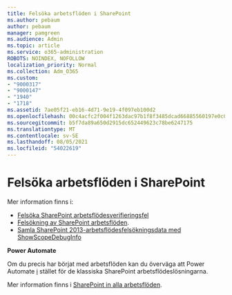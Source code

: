 ```yaml
---
title: Felsöka arbetsflöden i SharePoint
ms.author: pebaum
author: pebaum
manager: pamgreen
ms.audience: Admin
ms.topic: article
ms.service: o365-administration
ROBOTS: NOINDEX, NOFOLLOW
localization_priority: Normal
ms.collection: Adm_O365
ms.custom:
- "9000317"
- "9000147"
- "1940"
- "1718"
ms.assetid: 7ae05f21-eb16-4d71-9e19-4f097eb100d2
ms.openlocfilehash: 00c4acfc2f004f1263dac97b1f8f3485dcad66885560197e0c0a6e13e8cd34b1
ms.sourcegitcommit: b5f7da89a650d2915dc652449623c78be6247175
ms.translationtype: MT
ms.contentlocale: sv-SE
ms.lasthandoff: 08/05/2021
ms.locfileid: "54022619"
---
```

# <a name="troubleshoot-workflows-in-sharepoint"></a>Felsöka arbetsflöden i SharePoint

Mer information finns i:

- [Felsöka SharePoint arbetsflödesverifieringsfel](/sharepoint/dev/general-development/troubleshooting-sharepoint-server-workflow-validation-errors-in-visio)
- [Felsökning av SharePoint arbetsflöden](/sharepoint/dev/general-development/debugging-sharepoint-server-workflows).
- [Samla SharePoint 2013-arbetsflödesfelsökningsdata med ShowScopeDebugInfo](/sharepoint/troubleshoot/workflows/gather-workflow-data)

**Power Automate**

Om du precis har börjat med arbetsflöden kan du överväga att Power Automate [i](/power-automate/modern-approvals) stället för de klassiska SharePoint arbetsflödeslösningarna.

Mer information finns i [SharePoint in alla arbetsflöden](/alchemyinsights/sharepoint-workflows-retiring).
